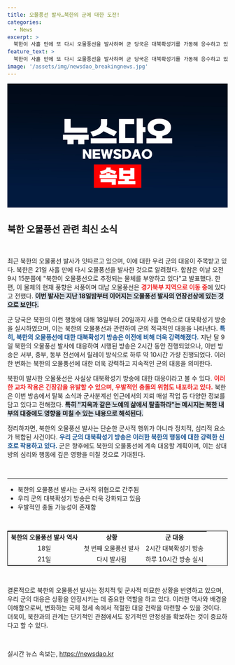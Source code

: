 ```yaml
---
title: 오물풍선 발사…북한의 군에 대한 도전!
categories:
  - News
excerpt: >
  북한이 사흘 만에 또 다시 오물풍선을 발사하며 군 당국은 대북확성기를 가동해 응수하고 있습니다. 긴장감이 높아지는 상황 속, 이 반복되는 갈등은 민간단체의 전단 살포와 얽혀 우발적인 충돌 우려도 커지고 있습니다. 더욱 자극적인 소식이 궁금하다면 클릭해보세요!
feature_text: >
  북한이 사흘 만에 또 다시 오물풍선을 발사하며 군 당국은 대북확성기를 가동해 응수하고 있습니다. 긴장감이 높아지는 상황 속, 이 반복되는 갈등은 민간단체의 전단 살포와 얽혀 우발적인 충돌 우려도 커지고 있습니다. 더욱 자극적인 소식이 궁금하다면 클릭해보세요!
image: '/assets/img/newsdao_breakingnews.jpg'
---
```


<p><img src="/assets/img/newsdao_breakingnews.jpg" alt="ranknews 속보" /></p>

<h2 data-ke-size="size26">북한 오물풍선 관련 최신 소식</h2>

<p data-ke-size="size16">&nbsp;</p>

<p>최근 북한의 오물풍선 발사가 잇따르고 있으며, 이에 대한 우리 군의 대응이 주목받고 있다. 북한은 21일 사흘 만에 다시 오물풍선을 발사한 것으로 알려졌다. 합참은 이날 오전 9시 15분쯤에 "북한이 오물풍선으로 추정되는 물체를 부양하고 있다"고 발표했다. 한편, 이 물체의 현재 풍향은 서풍이며 대남 오물풍선은 <b><span style="color: #ee2323;">경기북부 지역으로 이동 중</span></b>에 있다고 전했다. <b><span style="background-color: #21538527;">이번 발사는 지난 18일밤부터 이어지는 오물풍선 발사의 연장선상에 있는 것으로 보인다.</span></b></p>

<p>군 당국은 북한의 이런 행동에 대해 18일부터 20일까지 사흘 연속으로 대북확성기 방송을 실시하였으며, 이는 북한의 오물풍선과 관련하여 군의 적극적인 대응을 나타낸다. <b><span style="color: #1a5490;">특히, 북한의 오물풍선에 대한 대북확성기 방송은 이전에 비해 더욱 강력해졌다.</span></b> 지난 달 9일 북한의 오물풍선 발사에 대응하여 시행된 방송은 2시간 동안 진행되었으나, 이번 방송은 서부, 중부, 동부 전선에서 릴레이 방식으로 하루 약 10시간 가량 진행되었다. 이러한 변화는 북한의 오물풍선에 대한 더욱 강력하고 지속적인 군의 대응을 의미한다. </p>

<p>북한이 발사한 오물풍선은 사실상 대북확성기 방송에 대한 대응이라고 볼 수 있다. <b><span style="color: #ee2323;">이러한 교차 작용은 긴장감을 유발할 수 있으며, 우발적인 충돌의 위험도 내포하고 있다.</span></b> 북한은 이번 방송에서 탈북 소식과 군사분계선 인근에서의 지뢰 매설 작업 등 다양한 정보를 담고 있다고 전해졌다. <b><span style="background-color: #21538527;">특히 "지옥과 같은 노예의 삶에서 탈출하라"는 메시지는 북한 내부의 대중에도 영향을 미칠 수 있는 내용으로 해석된다.</span></b> </p>

<p>정리하자면, 북한의 오물풍선 발사는 단순한 군사적 행위가 아니라 정치적, 심리적 요소가 복합된 사건이다. <b><span style="color: #1a5490;">우리 군의 대북확성기 방송은 이러한 북한의 행동에 대한 강력한 신호로 작용하고 있다.</span></b> 군은 향후에도 북한의 오물풍선에 계속 대응할 계획이며, 이는 상대방의 심리와 행동에 깊은 영향을 미칠 것으로 기대된다. </p>

<p data-ke-size="size16">&nbsp;</p> 

<hr>

<ul>
<li>북한의 오물풍선 발사는 군사적 위협으로 간주됨</li>
<li>우리 군의 대북확성기 방송은 더욱 강화되고 있음</li>
<li>우발적인 충돌 가능성이 존재함</li>
</ul>

<p data-ke-size="size16">&nbsp;</p>

<table style="border-collapse: collapse; border: 1px solid #000;">
<tr>
<td style="text-align: center; height: 17px;"><b>북한의 오물풍선 발사 역사</b></td>
<td style="text-align: center; height: 17px;"><b>상황</b></td>
<td style="text-align: center; height: 17px;"><b>군 대응</b></td>
</tr>
<tr>
<td style="text-align: center; height: 17px;">18일</td>
<td style="text-align: center; height: 17px;">첫 번째 오물풍선 발사</td>
<td style="text-align: center; height: 17px;">2시간 대북확성기 방송</td>
</tr>
<tr>
<td style="text-align: center; height: 17px;">21일</td>
<td style="text-align: center; height: 17px;">다시 발사됨</td>
<td style="text-align: center; height: 17px;">하루 10시간 방송 실시</td>
</tr>
</table>

<p data-ke-size="size16">&nbsp;</p> 

<p>결론적으로 북한의 오물풍선 발사는 정치적 및 군사적 미묘한 상황을 반영하고 있으며, 우리 군의 대응은 상황을 안정시키는 데 중요한 역할을 하고 있다. 이러한 역사와 배경을 이해함으로써, 변화하는 국제 정세 속에서 적절한 대응 전략을 마련할 수 있을 것이다. 더욱이, 북한과의 관계는 단기적인 관점에서도 장기적인 안정성을 확보하는 것이 중요하다고 할 수 있다. </p>

<p data-ke-size="size16">&nbsp;</p> 
실시간 뉴스 속보는, <a href="https://newsdao.kr" rel="dofollow">https://newsdao.kr</a>


